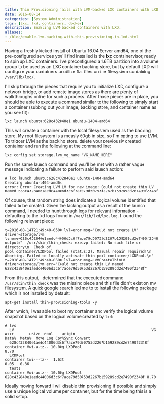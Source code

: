 ```yaml
---
title: Thin Provisioning fails with LVM-backed LXC containers with LXD
date: 2016-08-14
categories: [System Administration]
tags: [lxc, lxd, containers, docker]
description: Enabling LVM-backed containers with LXD.
aliases:
- /blog/enable-lvm-backing-with-thin-provisioning-in-lxd.html
---
```


Having a freshly kicked install of Ubuntu 16.04 Server amd64, one of the pre-configured services you'll find installed is the **lxc** containervisor, ready to spin up LXC containers. I've preconfigured a 1.6TB partition into a volume group to be used as an LXC container backing store, but by default LXD will configure your containers to utilize flat files on the filesystem containing `/var/lib/lxc/`. 

I'll skip through the pieces that require you to initialize LXD, configure a network bridge, or add remote image stores as there are plenty of walkthroughs online for such a process. After those pieces are in place, you should be able to execute a command similar to the following to simply start a container (subbing out your image, backing store, and container name as you see fit):

```
lxc launch ubuntu:628c432840e1 ubuntu-1404-amd64
```

This will create a container with the local filesystem used as the backing store. My root filesystem is a measly 60gb in size, so I'm opting to use LVM. To trigger LVM as the backing store, delete your previously created container and run the following at the command line:

```
lxc config set storage.lvm_vg_name "VG_NAME_HERE"
```

Run the same launch command and you'll be met with a rather vague message indicating a failure to perform said launch action:

```
# lxc launch ubuntu:628c432840e1 ubuntu-1404-amd64
Creating ubuntu-1404-amd64
error: Error Creating LVM LV for new image: Could not create thin LV named 628c432840e1aedc44006d3c6f7ace79d50753d2267b159289cd2e7490f2348f
```

Of course, that random string does indicate a logical volume identified that failed to be created. Given the lacking output as a result of the launch command, I needed to hunt through logs for relevant information - defaulting to the lxd logs found in `/var/lib/lxd/lxd.log`. I found the following relevant piece:

```
t=2016-08-14T21:49:40-0500 lvl=eror msg="Could not create LV" driver=storage/lvm lvname=628c432840e1aedc44006d3c6f7ace79d50753d2267b159289cd2e7490f2348f output="  /usr/sbin/thin_check: execvp failed: No such file or directory\n  Check of
pool container/LXDPool failed (status:2). Manual repair required!\n  Aborting. Failed to locally activate thin pool container/LXDPool.\n"
t=2016-08-14T21:49:40-0500 lvl=eror msg=LVMCreateThinLV driver=storage/lvm err="Could not create thin LV named 628c432840e1aedc44006d3c6f7ace79d50753d2267b159289cd2e7490f2348f"
```

From this output, I determined that the executed command `/usr/sbin/thin_check` was the missing piece and this file didn't exist on my filesystem. A quick google search led me to to install the following package which is not installed by default:

```
apt-get install thin-provisioning-tools -y 
```

After which, I was able to boot my container and verify the logical volume snapshot based on the logical volume created by `lxd`:

```
# lvs
  LV                                                               VG        Attr       LSize  Pool    Origin                                                           Data%  Meta%  Move Log Cpy%Sync Convert
  628c432840e1aedc44006d3c6f7ace79d50753d2267b159289cd2e7490f2348f container Vwi-a-tz-- 10.00g LXDPool                                                                  8.70
  LXDPool                                                          container twi---tz--  1.63t                                                                          0.05   0.36
  test1                                                            container Vwi-aotz-- 10.00g LXDPool 628c432840e1aedc44006d3c6f7ace79d50753d2267b159289cd2e7490f2348f 8.70
```

Ideally moving forward I will disable thin provisioning if possible and simply use a unique logical volume per container, but for the time being this is a solid setup.






